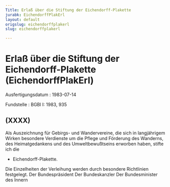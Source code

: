 ```yaml
---
Title: Erlaß über die Stiftung der Eichendorff-Plakette
jurabk: EichendorffPlakErl
layout: default
origslug: eichendorffplakerl
slug: eichendorffplakerl

---
```


# Erlaß über die Stiftung der Eichendorff-Plakette (EichendorffPlakErl)

Ausfertigungsdatum
:   1983-07-14

Fundstelle
:   BGBl I: 1983, 935



## (XXXX)

Als Auszeichnung für Gebirgs- und Wandervereine, die sich in langjährigem Wirken besondere Verdienste um die Pflege und Förderung des Wanderns, des Heimatgedankens und des Umweltbewußtseins erworben haben, stifte ich die

*   Eichendorff-Plakette.



Die Einzelheiten der Verleihung werden durch besondere Richtlinien festgelegt.
Der Bundespräsident
Der Bundeskanzler
Der Bundesminister des Innern

